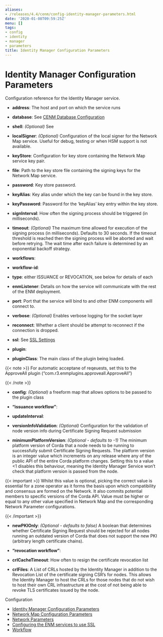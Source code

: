 ```yaml
---
aliases:
- /releases/4.4/cenm/config-identity-manager-parameters.html
date: '2020-01-08T09:59:25Z'
menu: []
tags:
- config
- identity
- manager
- parameters
title: Identity Manager Configuration Parameters
---
```



# Identity Manager Configuration Parameters

Configuration reference for the Identity Manager service.


* **address**: 
The host and port on which the service runs


* **database**: 
See [CENM Database Configuration](config-database.md)


* **shell**: 
*(Optional)* See [<no title>](config-shell.md)


* **localSigner**: 
*(Optional)* Configuration of the local signer for the Network Map service. Useful for debug, testing or when HSM support is not available.


* **keyStore**: 
Configuration for key store containing the Network Map service key pair.


* **file**: 
Path to the key store file containing the signing keys for the Network Map service.


* **password**: 
Key store password.




* **keyAlias**: 
Key alias under which the key can be found in the key store.


* **keyPassword**: 
Password for the ‘keyAlias’ key entry within the key store.


* **signInterval**: 
How often the signing process should be triggered (in milliseconds).


* **timeout**: 
*(Optional)* The maximum time allowed for execution of the signing process (in milliseconds). Defaults
to 30 seconds. If the timeout threshold is reached then the signing process will be aborted and wait
before retrying. The wait time after each failure is determined by an exponential backoff strategy.




* **workflows**: 

* **workflow-id**: 

* **type**: 
either ISSUANCE or REVOCATION, see below for details of each


* **enmListener**: 
Details on how the service will communicate with the rest of the ENM deployment.


* **port**: 
Port that the service will bind to and other ENM components will connect to.


* **verbose**: 
*(Optional)* Enables verbose logging for the socket layer


* **reconnect**: 
Whether a client should be attempt to reconnect if the connection is dropped.


* **ssl**: 
See [SSL Settings](config-ssl.md)




* **plugin**: 

* **pluginClass**: 
The main class of the plugin being loaded.

{{< note >}}
For automatic acceptane of reqeuests, set this to the ApproveAll plugin (“com.r3.enmplugins.approveall.ApproveAll”)

{{< /note >}}

* **config**: 
*(Optional)* a freeform map that allows options to be passed to the plugin class






* **“issuance workflow”**: 

* **updateInterval**: 

* **versionInfoValidation**: 
*(Optional)* Configuration for the validation of node version info during Certificate Signing Request submission


* **minimumPlatformVersion**: 
*(Optional - defaults to -1)* The minimum platform version of Corda that a node needs
to be running to successfully submit Certificate Signing Requests. The platform
version is an integer value which increments on any release where any of the
public API of the entire Corda platform changes. Setting this to a value <1
disables this behaviour, meaning the Identity Manager Service won’t check that
platform version is passed from the node.


{{< important >}}
Whilst this value is optional, picking the correct value is essential
for a zone operator as it forms the basis upon which compatibility and consensus
are formed on the Network. It also commits potential members to specific versions
of the Corda API. Value must be higher or equal to any other value specified in
Network Map and the corresponding Network Parameter configurations.


{{< /important >}}


* **newPKIOnly**: 
*(Optional - defaults to false)* A boolean that determines whether Certificate Signing Request should be rejected for all nodes running an outdated
version of Corda that does not support the new PKI (arbitrary length certificate chains).






* **“revocation workflow”**: 

* **crlCacheTimeout**: 
How often to resign the certificate revocation list


* **crlFiles**: 
A List of CRLs hosted by the Identity Manager in addition to the Revocation List of the certificate signing CSR’s for nodes. This allows the
Identity Manager to host the CRLs for those nodes that do not wish to host their own CRL infrastructure at the cost of not being
able to revoke TLS certificates issued by the node.








Configuration

* [Identity Manager Configuration Parameters](.md)
* [Network Map Configuration Parameters](config-network-map-parameters.md)
* [Network Parameters](config-network-parameters.md)
* [Configuring the ENM services to use SSL](enm-with-ssl.md)
* [Workflow](workflow.md)




